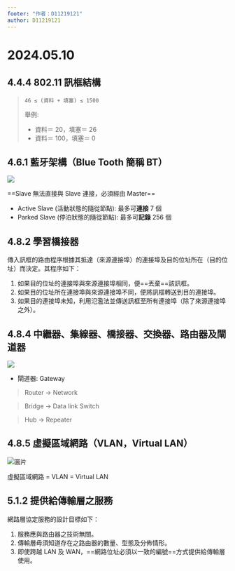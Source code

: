 ```yaml
---
footer: "作者：D11219121"
author: D11219121
---
```


# 2024.05.10

## 4.4.4 802.11 訊框結構

> `46 ≤ (資料 + 填塞) ≤ 1500`
>
> 舉例:
>
> - 資料＝ 20，填塞＝ 26
> - 資料＝ 100，填塞＝ 0

## 4.6.1 藍牙架構（Blue Tooth 簡稱 BT）

![](/studing/networks/2024.05.10/0.png)

==Slave 無法直接與 Slave 連接，必須經由 Master==

- Active Slave (活動狀態的隨從節點): 最多可**連接** 7 個
- Parked Slave (停泊狀態的隨從節點): 最多可**記錄** 256 個

## 4.8.2 學習橋接器

傳入訊框的路由程序根據其抵達（來源連接埠）的連接埠及目的位址所在（目的位址）而決定。其程序如下：

1. 如果目的位址的連接埠與來源連接埠相同，便==丟棄==該訊框。
2. 如果目的位址所在連接埠與來源連接埠不同，便將訊框轉送到目的連接埠。
3. 如果目的連接埠未知，利用氾濫法並傳送訊框至所有連接埠（除了來源連接埠之外）。

## 4.8.4 中繼器、集線器、橋接器、交換器、路由器及閘道器

![](/studing/networks/2024.05.10/1.png)

- 閘道器: Gateway

> Router → Network

> Bridge → Data link
> Switch

> Hub →
> Repeater

## 4.8.5 虛擬區域網路（VLAN，Virtual LAN）

![圖片](/studing/networks/2024.05.10/2.png)

虛擬區域網路 = VLAN = Virtual LAN

## 5.1.2 提供給傳輸層之服務

網路層協定服務的設計目標如下：

1. 服務應與路由器之技術無關。
2. 傳輸層毋須知道存在之路由器的數量、型態及分佈情形。
3. 即使跨越 LAN 及 WAN，==網路位址必須以一致的編號==方式提供給傳輸層使用。
